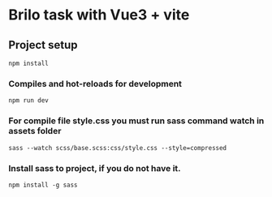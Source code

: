 # Brilo task with Vue3 + vite

## Project setup
```
npm install
```

### Compiles and hot-reloads for development
```
npm run dev
```

### For compile file style.css you must run sass command watch in assets folder
```
sass --watch scss/base.scss:css/style.css --style=compressed
```

### Install sass to project, if you do not have it.
```
npm install -g sass
```